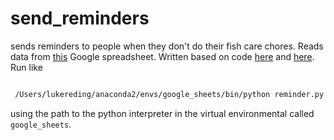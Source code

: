 # send_reminders
sends reminders to people when they don't do their fish care chores. Reads data from [this](https://docs.google.com/spreadsheets/d/1pVwqyetFLGVl_2qQ40qCH0Nvhe7ODzKC7J_oyQsiOQg/edit#gid=0) Google spreadsheet. Written based on code [here](https://www.twilio.com/blog/2017/02/an-easy-way-to-read-and-write-to-a-google-spreadsheet-in-python.html) and [here](https://automatetheboringstuff.com/chapter16/). Run like

```bash

 /Users/lukereding/anaconda2/envs/google_sheets/bin/python reminder.py

```

using the path to the python interpreter in the virtual environmental called `google_sheets`.
